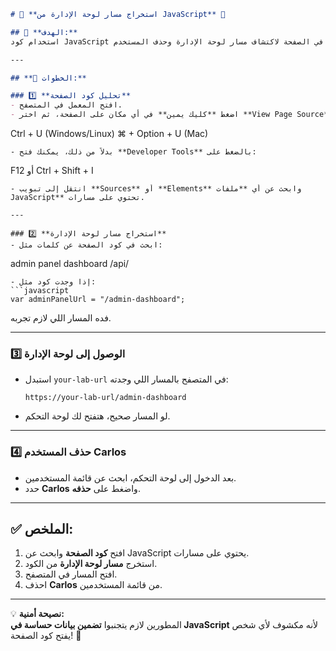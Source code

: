 ```markdown
# 🔹 **استخراج مسار لوحة الإدارة من JavaScript** 🔹

## 📌 **الهدف:**  
استخدام كود JavaScript المخزن في الصفحة لاكتشاف مسار لوحة الإدارة وحذف المستخدم **Carlos**.

---

## **📍 الخطوات:**

### 1️⃣ **تحليل كود الصفحة**
- افتح المعمل في المتصفح.
- اضغط **كليك يمين** في أي مكان على الصفحة، ثم اختر **View Page Source** أو استخدم الاختصار:
  ```
  Ctrl + U (Windows/Linux) 
  ⌘ + Option + U (Mac)
  ```
- بدلاً من ذلك، يمكنك فتح **Developer Tools** بالضغط على:
  ```
  F12 أو Ctrl + Shift + I
  ```
- انتقل إلى تبويب **Sources** أو **Elements** وابحث عن أي **ملفات JavaScript** تحتوي على مسارات.

---

### 2️⃣ **استخراج مسار لوحة الإدارة**
- ابحث في كود الصفحة عن كلمات مثل:
  ```
  admin
  panel
  dashboard
  /api/
  ```
- إذا وجدت كود مثل:
  ```javascript
  var adminPanelUrl = "/admin-dashboard";
  ```
  فده المسار اللي لازم تجربه.

---

### 3️⃣ **الوصول إلى لوحة الإدارة**
- استبدل `your-lab-url` في المتصفح بالمسار اللي وجدته:
  ```
  https://your-lab-url/admin-dashboard
  ```

- لو المسار صحيح، هتفتح لك لوحة التحكم.

---

### 4️⃣ **حذف المستخدم Carlos**
- بعد الدخول إلى لوحة التحكم، ابحث عن قائمة المستخدمين.
- حدد **Carlos** واضغط على **حذفه**.

---

## ✅ **الملخص:**
1. افتح **كود الصفحة** وابحث عن JavaScript يحتوي على مسارات.
2. استخرج **مسار لوحة الإدارة** من الكود.
3. افتح المسار في المتصفح.
4. احذف **Carlos** من قائمة المستخدمين.

---

💡 **نصيحة أمنية:**  
المطورين لازم يتجنبوا **تضمين بيانات حساسة في JavaScript** لأنه مكشوف لأي شخص يفتح كود الصفحة! 🚨
```
